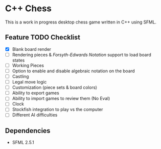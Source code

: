 # C++ Chess

This is a work in progress desktop chess game written in C++ using SFML.

## Feature TODO Checklist

 - [x] Blank board render
 - [ ] Rendering pieces & *Forsyth-Edwards Notation* support to load board states
 - [ ] Working Pieces
 - [ ] Option to enable and disable algebraic notation on the board
 - [ ] Castling
 - [ ] Legal move logic
 - [ ] Customization (piece sets & board colors)
 - [ ] Ability to export games
 - [ ] Ability to import games to review them (No Eval)
 - [ ] Clock
 - [ ] Stockfish integration to play vs the computer
 - [ ] Different AI difficulties

## Dependencies

 - SFML 2.5.1

